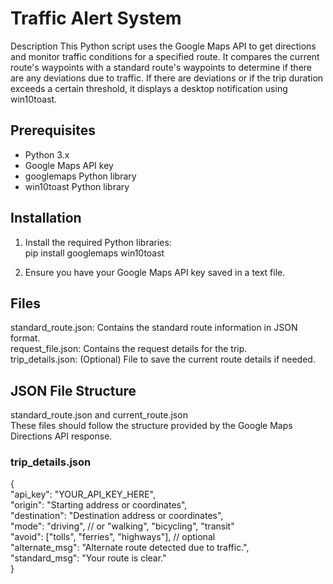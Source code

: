 # Traffic Alert System
Description
This Python script uses the Google Maps API to get directions and monitor traffic conditions for a specified route. It compares the current route's waypoints with a standard route's waypoints to determine if there are any deviations due to traffic. If there are deviations or if the trip duration exceeds a certain threshold, it displays a desktop notification using win10toast.

## Prerequisites
- Python 3.x
- Google Maps API key
- googlemaps Python library
- win10toast Python library
## Installation
1. Install the required Python libraries:  
        pip install googlemaps win10toast
   
3. Ensure you have your Google Maps API key saved in a text file.  

## Files
standard_route.json: Contains the standard route information in JSON format.  
request_file.json: Contains the request details for the trip.  
trip_details.json: (Optional) File to save the current route details if needed.  
## JSON File Structure  
standard_route.json and current_route.json  
These files should follow the structure provided by the Google Maps Directions API response.

### trip_details.json  
{  
    "api_key": "YOUR_API_KEY_HERE",  
    "origin": "Starting address or coordinates",  
    "destination": "Destination address or coordinates",  
    "mode": "driving", // or "walking", "bicycling", "transit"  
    "avoid": ["tolls", "ferries", "highways"], // optional  
    "alternate_msg": "Alternate route detected due to traffic.",  
    "standard_msg": "Your route is clear."  
}  
